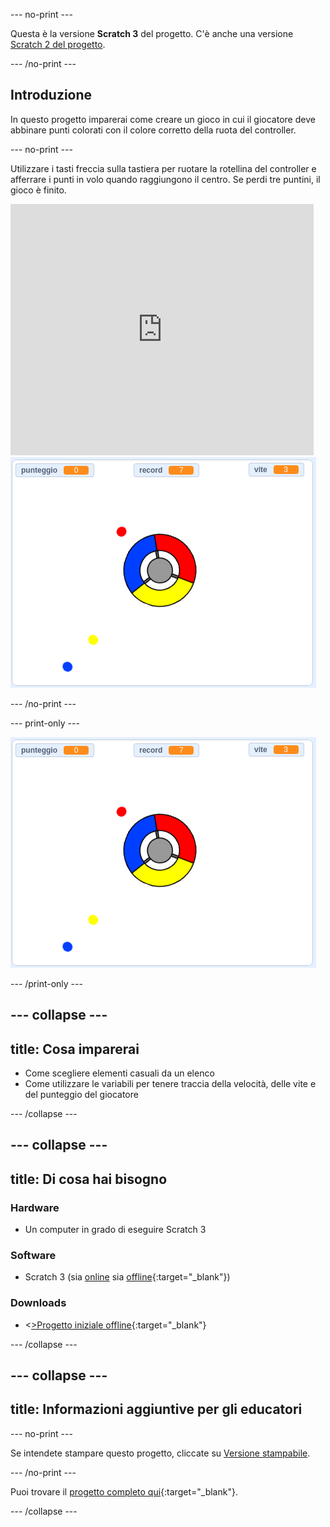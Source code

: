 --- no-print ---

Questa è la versione **Scratch 3** del progetto. C'è anche una versione [Scratch 2 del progetto](https://projects.raspberrypi.org/it-IT/projects/catch-the-dots-scratch2).

--- /no-print ---

## Introduzione

In questo progetto imparerai come creare un gioco in cui il giocatore deve abbinare punti colorati con il colore corretto della ruota del controller.

--- no-print ---

Utilizzare i tasti freccia sulla tastiera per ruotare la rotellina del controller e afferrare i punti in volo quando raggiungono il centro. Se perdi tre puntini, il gioco è finito.

<div class="scratch-preview">
  <iframe allowtransparency="true" width="485" height="402" src="https://scratch.mit.edu/projects/embed/1165746306/?autostart=false" frameborder="0" scrolling="no"></iframe>
  <img src="images/dots-final.png">
</div>

--- /no-print ---

--- print-only ---

![Screenshot puntini](images/dots-final.png)

--- /print-only ---

--- collapse ---
---
title: Cosa imparerai
---

+ Come scegliere elementi casuali da un elenco
+ Come utilizzare le variabili per tenere traccia della velocità, delle vite e del punteggio del giocatore

--- /collapse ---

--- collapse ---
---
title: Di cosa hai bisogno
---

### Hardware

+ Un computer in grado di eseguire Scratch 3

### Software

+ Scratch 3 (sia [online](https://rpf.io/scratchon) sia [offline](https://rpf.io/scratchoff){:target="_blank"})

### Downloads

+ <[>Progetto iniziale offline](https://rpf.io/p/it-IT/catch-the-dots-go){:target="_blank"}

--- /collapse ---

--- collapse ---
---
title: Informazioni aggiuntive per gli educatori
---

--- no-print ---

Se intendete stampare questo progetto, cliccate su [Versione stampabile](https://projects.raspberrypi.org/it-IT/projects/catch-the-dots/print).

--- /no-print ---

Puoi trovare il [progetto completo qui](https://rpf.io/p/it-IT/catch-the-dots-get){:target="_blank"}.

--- /collapse ---